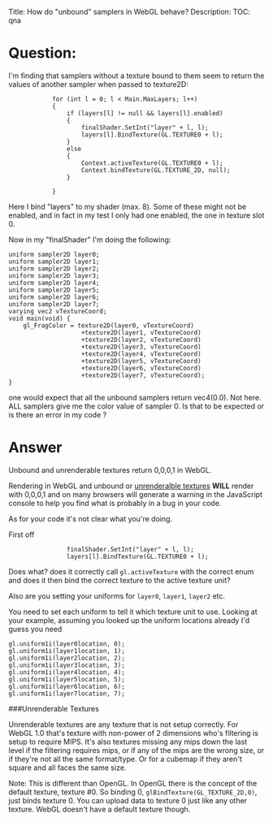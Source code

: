 Title: How do "unbound" samplers in WebGL behave?
Description:
TOC: qna

# Question:

I'm finding that samplers without a texture bound to them seem to return the values of another sampler when passed to texture2D:

                for (int l = 0; l < Main.MaxLayers; l++)
                {
                    if (layers[l] != null && layers[l].enabled)
                    {
                        finalShader.SetInt("layer" + l, l);
                        layers[l].BindTexture(GL.TEXTURE0 + l);
                    }
                    else
                    {
                        Context.activeTexture(GL.TEXTURE0 + l);
                        Context.bindTexture(GL.TEXTURE_2D, null);
                    }

                }

Here I bind "layers" to my shader (max. 8). Some of these might not be enabled, and in fact in my test I only had one enabled, the one in texture slot 0.


Now in my "finalShader" I'm doing the following: 

    uniform sampler2D layer0;
    uniform sampler2D layer1;
    uniform sampler2D layer2;
    uniform sampler2D layer3;
    uniform sampler2D layer4;
    uniform sampler2D layer5;
    uniform sampler2D layer6;
    uniform sampler2D layer7;
    varying vec2 vTextureCoord;
    void main(void) {
        gl_FragColor = texture2D(layer0, vTextureCoord)
                        +texture2D(layer1, vTextureCoord)
                        +texture2D(layer2, vTextureCoord)
                        +texture2D(layer3, vTextureCoord)
                        +texture2D(layer4, vTextureCoord)
                        +texture2D(layer5, vTextureCoord)
                        +texture2D(layer6, vTextureCoord)
                        +texture2D(layer7, vTextureCoord);
    }

one would expect that all the unbound samplers return vec4(0.0). Not here. ALL samplers give me the color value of sampler 0. Is that to be expected or is there an error in my code ?

# Answer

Unbound and unrenderable textures return 0,0,0,1 in WebGL. 

Rendering in WebGL and unbound or [unrenderalble textures](#unrenderalble-textures) **WILL** render with 0,0,0,1 and on many browsers will generate a warning in the JavaScript console to help you find what is probably in a bug in your code. 

As for your code it's not clear what you're doing. 

First off 

                    finalShader.SetInt("layer" + l, l);
                    layers[l].BindTexture(GL.TEXTURE0 + l);

Does what? does it correctly call `gl.activeTexture` with the correct enum and does it then bind the correct texture to the active texture unit?

Also are you setting your uniforms for `layer0`, `layer1`, `layer2` etc.

You need to set each uniform to tell it which texture unit to use. Looking at your example, assuming you looked up the uniform locations already I'd guess you need

    gl.uniform1i(layer0location, 0);
    gl.uniform1i(layer1location, 1);
    gl.uniform1i(layer2location, 2);
    gl.uniform1i(layer3location, 3);
    gl.uniform1i(layer4location, 4);
    gl.uniform1i(layer5location, 5);
    gl.uniform1i(layer6location, 6);
    gl.uniform1i(layer7location, 7);

###Unrenderable Textures

Unrenderable textures are any texture that is not setup correctly. For WebGL 1.0 that's texture with non-power of 2 dimensions who's filtering is setup to require MIPS. It's also textures missing any mips down the last level if the filtering requires mips, or if any of the mips are the wrong size, or if they're not all the same format/type. Or for a cubemap if they aren't square and all faces the same size.

Note: This is different than OpenGL. In OpenGL there is the concept of the default texture, texture #0. So binding 0, `glBindTexture(GL_TEXTURE_2D,0)`, just binds texture 0. You can upload data to texture 0 just like any other texture. WebGL doesn't have a default texture though.
